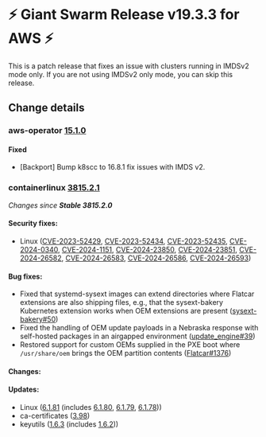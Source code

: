 # :zap: Giant Swarm Release v19.3.3 for AWS :zap:

This is a patch release that fixes an issue with clusters running in IMDSv2 mode only. If you are not using IMDSv2 only mode, you can skip this release.

## Change details


### aws-operator [15.1.0](https://github.com/giantswarm/aws-operator/releases/tag/v15.1.0)

#### Fixed
- [Backport] Bump k8scc to 16.8.1 fix issues with IMDS v2.



### containerlinux [3815.2.1](https://www.flatcar-linux.org/releases/#release-3815.2.1)

_Changes since **Stable 3815.2.0**_
 
 #### Security fixes:
 
 - Linux ([CVE-2023-52429](https://nvd.nist.gov/vuln/detail/CVE-2023-52429), [CVE-2023-52434](https://nvd.nist.gov/vuln/detail/CVE-2023-52434), [CVE-2023-52435](https://nvd.nist.gov/vuln/detail/CVE-2023-52435), [CVE-2024-0340](https://nvd.nist.gov/vuln/detail/CVE-2024-0340), [CVE-2024-1151](https://nvd.nist.gov/vuln/detail/CVE-2024-1151), [CVE-2024-23850](https://nvd.nist.gov/vuln/detail/CVE-2024-23850), [CVE-2024-23851](https://nvd.nist.gov/vuln/detail/CVE-2024-23851), [CVE-2024-26582](https://nvd.nist.gov/vuln/detail/CVE-2024-26582), [CVE-2024-26583](https://nvd.nist.gov/vuln/detail/CVE-2024-26583), [CVE-2024-26586](https://nvd.nist.gov/vuln/detail/CVE-2024-26586), [CVE-2024-26593](https://nvd.nist.gov/vuln/detail/CVE-2024-26593))
 
 #### Bug fixes:
 
 - Fixed that systemd-sysext images can extend directories where Flatcar extensions are also shipping files, e.g., that the sysext-bakery Kubernetes extension works when OEM extensions are present ([sysext-bakery#50](https://github.com/flatcar/sysext-bakery/issues/50))
 - Fixed the handling of OEM update payloads in a Nebraska response with self-hosted packages in an airgapped environment ([update_engine#39](https://github.com/flatcar/update_engine/pull/39))
 - Restored support for custom OEMs supplied in the PXE boot where `/usr/share/oem` brings the OEM partition contents ([Flatcar#1376](https://github.com/flatcar/Flatcar/issues/1376))
 
 #### Changes:
 
 
 #### Updates:
 
 - Linux ([6.1.81](https://lwn.net/Articles/964562) (includes [6.1.80](https://lwn.net/Articles/964174), [6.1.79](https://lwn.net/Articles/963358), [6.1.78](https://lwn.net/Articles/962559)))
 - ca-certificates ([3.98](https://firefox-source-docs.mozilla.org/security/nss/releases/nss_3_98.html))
 - keyutils ([1.6.3](https://git.kernel.org/pub/scm/linux/kernel/git/dhowells/keyutils.git/commit/?id=cb3bb194cca88211cbfcdde2f10c0f43c3fb8ec3) (includes [1.6.2](https://git.kernel.org/pub/scm/linux/kernel/git/dhowells/keyutils.git/commit/?id=454f80f537e5d1aad506599b6776e4cc1cf5f0f2)))


